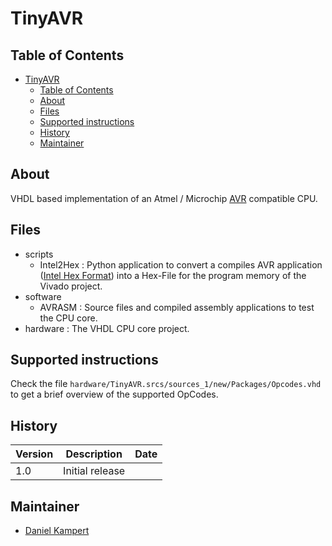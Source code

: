 # TinyAVR

## Table of Contents

- [TinyAVR](#tinyavr)
  - [Table of Contents](#table-of-contents)
  - [About](#about)
  - [Files](#files)
  - [Supported instructions](#supported-instructions)
  - [History](#history)
  - [Maintainer](#maintainer)

## About

VHDL based implementation of an Atmel / Microchip [AVR](https://en.wikipedia.org/wiki/AVR_microcontrollers) compatible CPU.

## Files

- scripts
  - Intel2Hex : Python application to convert a compiles AVR application ([Intel Hex Format](https://en.wikipedia.org/wiki/Intel_HEX)) into a Hex-File for the program memory of the Vivado project.
- software
  - AVRASM : Source files and compiled assembly applications to test the CPU core.
- hardware : The VHDL CPU core project.

## Supported instructions

Check the file `hardware/TinyAVR.srcs/sources_1/new/Packages/Opcodes.vhd` to get a brief overview of the supported OpCodes.

## History

| **Version** | **Description** | **Date** |
|-------------|-----------------|----------|
| 1.0         | Initial release |          |

## Maintainer

- [Daniel Kampert](mailto:DanielKampert@kampis-elektroecke.de)
